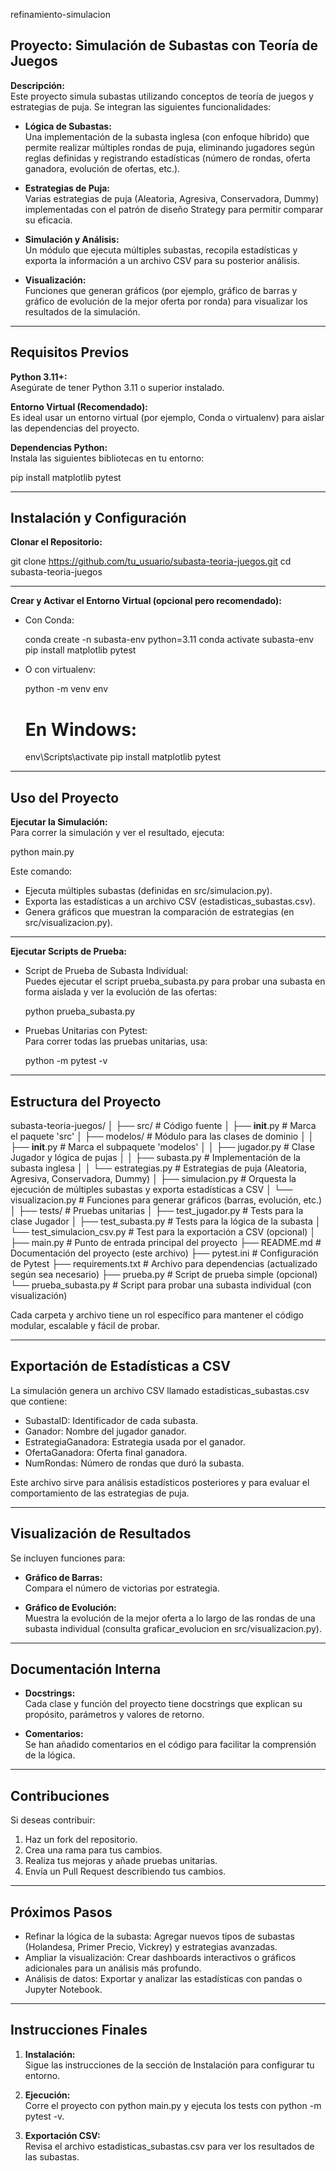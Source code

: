 refinamiento-simulacion
## Proyecto: Simulación de Subastas con Teoría de Juegos

**Descripción:**  
Este proyecto simula subastas utilizando conceptos de teoría de juegos y estrategias de puja. Se integran las siguientes funcionalidades:

- **Lógica de Subastas:**  
  Una implementación de la subasta inglesa (con enfoque híbrido) que permite realizar múltiples rondas de puja, eliminando jugadores según reglas definidas y registrando estadísticas (número de rondas, oferta ganadora, evolución de ofertas, etc.).

- **Estrategias de Puja:**  
  Varias estrategias de puja (Aleatoria, Agresiva, Conservadora, Dummy) implementadas con el patrón de diseño Strategy para permitir comparar su eficacia.

- **Simulación y Análisis:**  
  Un módulo que ejecuta múltiples subastas, recopila estadísticas y exporta la información a un archivo CSV para su posterior análisis.

- **Visualización:**  
  Funciones que generan gráficos (por ejemplo, gráfico de barras y gráfico de evolución de la mejor oferta por ronda) para visualizar los resultados de la simulación.

---
## Requisitos Previos

**Python 3.11+:**  
Asegúrate de tener Python 3.11 o superior instalado.

**Entorno Virtual (Recomendado):**  
Es ideal usar un entorno virtual (por ejemplo, Conda o virtualenv) para aislar las dependencias del proyecto.

**Dependencias Python:**  
Instala las siguientes bibliotecas en tu entorno:

pip install matplotlib pytest

---
## Instalación y Configuración

**Clonar el Repositorio:**

git clone https://github.com/tu_usuario/subasta-teoria-juegos.git
cd subasta-teoria-juegos

---
**Crear y Activar el Entorno Virtual (opcional pero recomendado):**

- Con Conda:

  conda create -n subasta-env python=3.11
  conda activate subasta-env
  pip install matplotlib pytest

- O con virtualenv:

  python -m venv env
  # En Windows:
  env\Scripts\activate
  pip install matplotlib pytest

---
## Uso del Proyecto

**Ejecutar la Simulación:**  
Para correr la simulación y ver el resultado, ejecuta:

python main.py

Este comando:
- Ejecuta múltiples subastas (definidas en src/simulacion.py).
- Exporta las estadísticas a un archivo CSV (estadisticas_subastas.csv).
- Genera gráficos que muestran la comparación de estrategias (en src/visualizacion.py).

---
**Ejecutar Scripts de Prueba:**

- Script de Prueba de Subasta Individual:  
  Puedes ejecutar el script prueba_subasta.py para probar una subasta en forma aislada y ver la evolución de las ofertas:

  python prueba_subasta.py

- Pruebas Unitarias con Pytest:  
  Para correr todas las pruebas unitarias, usa:

  python -m pytest -v

---
## Estructura del Proyecto

subasta-teoria-juegos/
│
├── src/                        # Código fuente
│   ├── __init__.py             # Marca el paquete 'src'
│   ├── modelos/                # Módulo para las clases de dominio
│   │   ├── __init__.py         # Marca el subpaquete 'modelos'
│   │   ├── jugador.py          # Clase Jugador y lógica de pujas
│   │   ├── subasta.py          # Implementación de la subasta inglesa
│   │   └── estrategias.py      # Estrategias de puja (Aleatoria, Agresiva, Conservadora, Dummy)
│   ├── simulacion.py           # Orquesta la ejecución de múltiples subastas y exporta estadísticas a CSV
│   └── visualizacion.py        # Funciones para generar gráficos (barras, evolución, etc.)
│
├── tests/                      # Pruebas unitarias
│   ├── test_jugador.py         # Tests para la clase Jugador
│   ├── test_subasta.py         # Tests para la lógica de la subasta
│   └── test_simulacion_csv.py  # Test para la exportación a CSV (opcional)
│
├── main.py                     # Punto de entrada principal del proyecto
├── README.md                   # Documentación del proyecto (este archivo)
├── pytest.ini                  # Configuración de Pytest
├── requirements.txt            # Archivo para dependencias (actualizado según sea necesario)
├── prueba.py                   # Script de prueba simple (opcional)
└── prueba_subasta.py           # Script para probar una subasta individual (con visualización)

Cada carpeta y archivo tiene un rol específico para mantener el código modular, escalable y fácil de probar.

---
## Exportación de Estadísticas a CSV

La simulación genera un archivo CSV llamado estadisticas_subastas.csv que contiene:

- SubastaID: Identificador de cada subasta.
- Ganador: Nombre del jugador ganador.
- EstrategiaGanadora: Estrategia usada por el ganador.
- OfertaGanadora: Oferta final ganadora.
- NumRondas: Número de rondas que duró la subasta.

Este archivo sirve para análisis estadísticos posteriores y para evaluar el comportamiento de las estrategias de puja.

---
## Visualización de Resultados

Se incluyen funciones para:

- **Gráfico de Barras:**  
  Compara el número de victorias por estrategia.

- **Gráfico de Evolución:**  
  Muestra la evolución de la mejor oferta a lo largo de las rondas de una subasta individual (consulta graficar_evolucion en src/visualizacion.py).

---
## Documentación Interna

- **Docstrings:**  
  Cada clase y función del proyecto tiene docstrings que explican su propósito, parámetros y valores de retorno.

- **Comentarios:**  
  Se han añadido comentarios en el código para facilitar la comprensión de la lógica.

---
## Contribuciones

Si deseas contribuir:

1. Haz un fork del repositorio.
2. Crea una rama para tus cambios.
3. Realiza tus mejoras y añade pruebas unitarias.
4. Envía un Pull Request describiendo tus cambios.

---
## Próximos Pasos

- Refinar la lógica de la subasta: Agregar nuevos tipos de subastas (Holandesa, Primer Precio, Vickrey) y estrategias avanzadas.
- Ampliar la visualización: Crear dashboards interactivos o gráficos adicionales para un análisis más profundo.
- Análisis de datos: Exportar y analizar las estadísticas con pandas o Jupyter Notebook.

---
## Instrucciones Finales

1. **Instalación:**  
   Sigue las instrucciones de la sección de Instalación para configurar tu entorno.

2. **Ejecución:**  
   Corre el proyecto con python main.py y ejecuta los tests con python -m pytest -v.

3. **Exportación CSV:**  
   Revisa el archivo estadisticas_subastas.csv para ver los resultados de las subastas.
